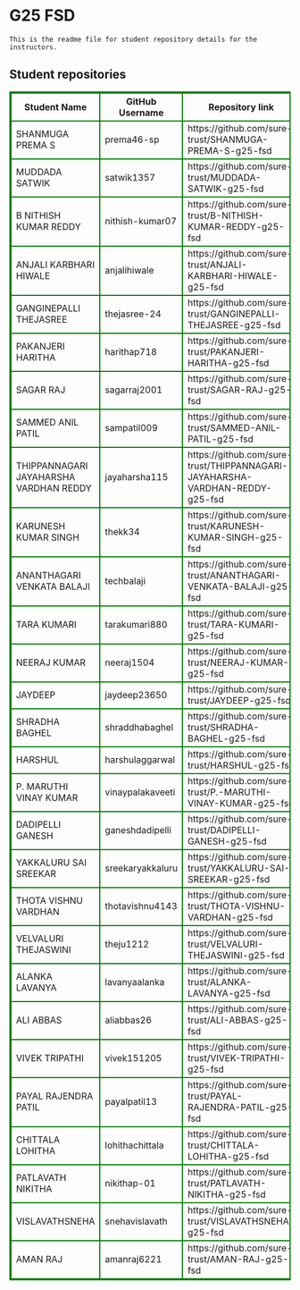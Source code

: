 # G25 FSD
    This is the readme file for student repository details for the instructors.
## Student repositories 
<table style="border : 2px solid green; width:100%;">
<tr >
<th style="border : 2px solid green;">Student Name</th>
<th style="border : 2px solid green;">GitHub Username</th>
<th style="border : 2px solid green;">Repository link</th>
</tr>
<tr style="border : 2px solid green;">
<td style="border : 2px solid green;">SHANMUGA PREMA S</td> 

<td style="border : 2px solid green;">prema46-sp</td> 

<td style="border : 2px solid green;">https://github.com/sure-trust/SHANMUGA-PREMA-S-g25-fsd</td> 
</tr>

<tr style="border : 2px solid green;">
<td style="border : 2px solid green;">MUDDADA SATWIK</td> 

<td style="border : 2px solid green;">satwik1357</td> 

<td style="border : 2px solid green;">https://github.com/sure-trust/MUDDADA-SATWIK-g25-fsd</td> 
</tr>

<tr style="border : 2px solid green;">
<td style="border : 2px solid green;">B NITHISH KUMAR REDDY</td> 

<td style="border : 2px solid green;">nithish-kumar07</td> 

<td style="border : 2px solid green;">https://github.com/sure-trust/B-NITHISH-KUMAR-REDDY-g25-fsd</td> 
</tr>

<tr style="border : 2px solid green;">
<td style="border : 2px solid green;">ANJALI KARBHARI HIWALE</td> 

<td style="border : 2px solid green;">anjalihiwale</td> 

<td style="border : 2px solid green;">https://github.com/sure-trust/ANJALI-KARBHARI-HIWALE-g25-fsd</td> 
</tr>

<tr style="border : 2px solid green;">
<td style="border : 2px solid green;">GANGINEPALLI THEJASREE</td> 

<td style="border : 2px solid green;">thejasree-24</td> 

<td style="border : 2px solid green;">https://github.com/sure-trust/GANGINEPALLI-THEJASREE-g25-fsd</td> 
</tr>

<tr style="border : 2px solid green;">
<td style="border : 2px solid green;">PAKANJERI HARITHA</td> 

<td style="border : 2px solid green;">harithap718</td> 

<td style="border : 2px solid green;">https://github.com/sure-trust/PAKANJERI-HARITHA-g25-fsd</td> 
</tr>

<tr style="border : 2px solid green;">
<td style="border : 2px solid green;">SAGAR RAJ</td> 

<td style="border : 2px solid green;">sagarraj2001</td> 

<td style="border : 2px solid green;">https://github.com/sure-trust/SAGAR-RAJ-g25-fsd</td> 
</tr>

<tr style="border : 2px solid green;">
<td style="border : 2px solid green;">SAMMED ANIL PATIL</td> 

<td style="border : 2px solid green;">sampatil009</td> 

<td style="border : 2px solid green;">https://github.com/sure-trust/SAMMED-ANIL-PATIL-g25-fsd</td> 
</tr>

<tr style="border : 2px solid green;">
<td style="border : 2px solid green;">THIPPANNAGARI JAYAHARSHA VARDHAN REDDY</td> 

<td style="border : 2px solid green;">jayaharsha115</td> 

<td style="border : 2px solid green;">https://github.com/sure-trust/THIPPANNAGARI-JAYAHARSHA-VARDHAN-REDDY-g25-fsd</td> 
</tr>

<tr style="border : 2px solid green;">
<td style="border : 2px solid green;">KARUNESH KUMAR SINGH</td> 

<td style="border : 2px solid green;">thekk34</td> 

<td style="border : 2px solid green;">https://github.com/sure-trust/KARUNESH-KUMAR-SINGH-g25-fsd</td> 
</tr>

<tr style="border : 2px solid green;">
<td style="border : 2px solid green;">ANANTHAGARI VENKATA BALAJI</td> 

<td style="border : 2px solid green;">techbalaji</td> 

<td style="border : 2px solid green;">https://github.com/sure-trust/ANANTHAGARI-VENKATA-BALAJI-g25-fsd</td> 
</tr>

<tr style="border : 2px solid green;">
<td style="border : 2px solid green;">TARA KUMARI</td> 

<td style="border : 2px solid green;">tarakumari880</td> 

<td style="border : 2px solid green;">https://github.com/sure-trust/TARA-KUMARI-g25-fsd</td> 
</tr>

<tr style="border : 2px solid green;">
<td style="border : 2px solid green;">NEERAJ KUMAR</td> 

<td style="border : 2px solid green;">neeraj1504</td> 

<td style="border : 2px solid green;">https://github.com/sure-trust/NEERAJ-KUMAR-g25-fsd</td> 
</tr>

<tr style="border : 2px solid green;">
<td style="border : 2px solid green;">JAYDEEP</td> 

<td style="border : 2px solid green;">jaydeep23650</td> 

<td style="border : 2px solid green;">https://github.com/sure-trust/JAYDEEP-g25-fsd</td> 
</tr>

<tr style="border : 2px solid green;">
<td style="border : 2px solid green;">SHRADHA BAGHEL</td> 

<td style="border : 2px solid green;">shraddhabaghel</td> 

<td style="border : 2px solid green;">https://github.com/sure-trust/SHRADHA-BAGHEL-g25-fsd</td> 
</tr>

<tr style="border : 2px solid green;">
<td style="border : 2px solid green;">HARSHUL</td> 

<td style="border : 2px solid green;">harshulaggarwal</td> 

<td style="border : 2px solid green;">https://github.com/sure-trust/HARSHUL-g25-fsd</td> 
</tr>

<tr style="border : 2px solid green;">
<td style="border : 2px solid green;">P. MARUTHI VINAY KUMAR</td> 

<td style="border : 2px solid green;">vinaypalakaveeti</td> 

<td style="border : 2px solid green;">https://github.com/sure-trust/P.-MARUTHI-VINAY-KUMAR-g25-fsd</td> 
</tr>

<tr style="border : 2px solid green;">
<td style="border : 2px solid green;">DADIPELLI GANESH</td> 

<td style="border : 2px solid green;">ganeshdadipelli</td> 

<td style="border : 2px solid green;">https://github.com/sure-trust/DADIPELLI-GANESH-g25-fsd</td> 
</tr>

<tr style="border : 2px solid green;">
<td style="border : 2px solid green;">YAKKALURU SAI SREEKAR</td> 

<td style="border : 2px solid green;">sreekaryakkaluru</td> 

<td style="border : 2px solid green;">https://github.com/sure-trust/YAKKALURU-SAI-SREEKAR-g25-fsd</td> 
</tr>

<tr style="border : 2px solid green;">
<td style="border : 2px solid green;">THOTA VISHNU VARDHAN</td> 

<td style="border : 2px solid green;">thotavishnu4143</td> 

<td style="border : 2px solid green;">https://github.com/sure-trust/THOTA-VISHNU-VARDHAN-g25-fsd</td> 
</tr>

<tr style="border : 2px solid green;">
<td style="border : 2px solid green;">VELVALURI THEJASWINI</td> 

<td style="border : 2px solid green;">theju1212</td> 

<td style="border : 2px solid green;">https://github.com/sure-trust/VELVALURI-THEJASWINI-g25-fsd</td> 
</tr>

<tr style="border : 2px solid green;">
<td style="border : 2px solid green;">ALANKA LAVANYA</td> 

<td style="border : 2px solid green;">lavanyaalanka</td> 

<td style="border : 2px solid green;">https://github.com/sure-trust/ALANKA-LAVANYA-g25-fsd</td> 
</tr>

<tr style="border : 2px solid green;">
<td style="border : 2px solid green;">ALI ABBAS</td> 

<td style="border : 2px solid green;">aliabbas26</td> 

<td style="border : 2px solid green;">https://github.com/sure-trust/ALI-ABBAS-g25-fsd</td> 
</tr>

<tr style="border : 2px solid green;">
<td style="border : 2px solid green;">VIVEK TRIPATHI</td> 

<td style="border : 2px solid green;">vivek151205</td> 

<td style="border : 2px solid green;">https://github.com/sure-trust/VIVEK-TRIPATHI-g25-fsd</td> 
</tr>

<tr style="border : 2px solid green;">
<td style="border : 2px solid green;">PAYAL RAJENDRA PATIL</td> 

<td style="border : 2px solid green;">payalpatil13</td> 

<td style="border : 2px solid green;">https://github.com/sure-trust/PAYAL-RAJENDRA-PATIL-g25-fsd</td> 
</tr>

<tr style="border : 2px solid green;">
<td style="border : 2px solid green;">CHITTALA LOHITHA</td> 

<td style="border : 2px solid green;">lohithachittala</td> 

<td style="border : 2px solid green;">https://github.com/sure-trust/CHITTALA-LOHITHA-g25-fsd</td> 
</tr>

<tr style="border : 2px solid green;">
<td style="border : 2px solid green;">PATLAVATH NIKITHA</td> 

<td style="border : 2px solid green;">nikithap-01</td> 

<td style="border : 2px solid green;">https://github.com/sure-trust/PATLAVATH-NIKITHA-g25-fsd</td> 
</tr>

<tr style="border : 2px solid green;">
<td style="border : 2px solid green;">VISLAVATHSNEHA</td> 

<td style="border : 2px solid green;">snehavislavath</td> 

<td style="border : 2px solid green;">https://github.com/sure-trust/VISLAVATHSNEHA-g25-fsd</td> 
</tr>

<tr style="border : 2px solid green;">
<td style="border : 2px solid green;">AMAN RAJ</td> 

<td style="border : 2px solid green;">amanraj6221</td> 

<td style="border : 2px solid green;">https://github.com/sure-trust/AMAN-RAJ-g25-fsd</td> 
</tr>
